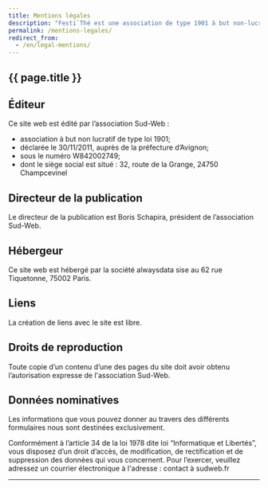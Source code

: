 ```yaml
---
title: Mentions légales
description: "Festi`Thé est une association de type 1901 à but non-lucratif."
permalink: /mentions-legales/
redirect_from:
  - /en/legal-mentions/
---
```


<section class="section">
<div class="wrapper" markdown="1">

# {{ page.title }}

## Éditeur

Ce site web est édité par l’association Sud-Web :

* association à but non lucratif de type loi 1901;
* déclarée le 30/11/2011, auprès de la préfecture d’Avignon;
* sous le numéro W842002749;
* dont le siège social est situé : 32, route de la Grange, 24750 Champcevinel

## Directeur de la publication

Le directeur de la publication est Boris Schapira, président de l’association Sud-Web.

## Hébergeur

Ce site web est hébergé par la société alwaysdata sise au 62 rue Tiquetonne, 75002 Paris.

## Liens

La création de liens avec le site est libre.

## Droits de reproduction

Toute copie d’un contenu d’une des pages du site doit avoir obtenu l’autorisation expresse de l'association Sud-Web.

## Données nominatives

Les informations que vous pouvez donner au travers des différents formulaires nous sont destinées exclusivement.

Conformément à l’article 34 de la loi 1978 dite loi “Informatique et Libertés”, vous disposez d’un droit d’accès, de modification, de rectification et de suppression des données qui vous concernent. Pour l’exercer, veuillez adressez un courrier électronique à l'adresse : contact à sudweb.fr

</div>
</section>

<hr class="wrapper">
